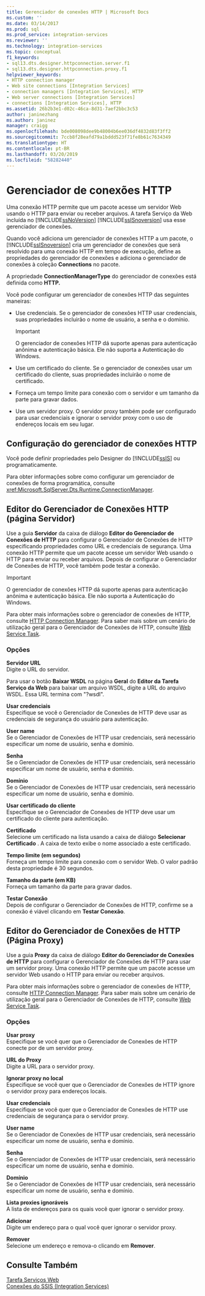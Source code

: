 ```yaml
---
title: Gerenciador de conexões HTTP | Microsoft Docs
ms.custom: ''
ms.date: 03/14/2017
ms.prod: sql
ms.prod_service: integration-services
ms.reviewer: ''
ms.technology: integration-services
ms.topic: conceptual
f1_keywords:
- sql13.dts.designer.httpconnection.server.f1
- sql13.dts.designer.httpconnection.proxy.f1
helpviewer_keywords:
- HTTP connection manager
- Web site connections [Integration Services]
- connection managers [Integration Services], HTTP
- Web server connections [Integration Services]
- connections [Integration Services], HTTP
ms.assetid: 26b2b3e1-d02c-46ca-8d31-7aef2bbc3c53
author: janinezhang
ms.author: janinez
manager: craigg
ms.openlocfilehash: bde008098dee9b48004b6ee036df4832d83f3ff2
ms.sourcegitcommit: 7ccb8f28eafd79a1bddd523f71fe8b61c7634349
ms.translationtype: HT
ms.contentlocale: pt-BR
ms.lasthandoff: 03/20/2019
ms.locfileid: "58282440"
---
```

# <a name="http-connection-manager"></a>Gerenciador de conexões HTTP
  Uma conexão HTTP permite que um pacote acesse um servidor Web usando o HTTP para enviar ou receber arquivos. A tarefa Serviço da Web incluída no [!INCLUDE[ssNoVersion](../../includes/ssnoversion-md.md)] [!INCLUDE[ssISnoversion](../../includes/ssisnoversion-md.md)] usa esse gerenciador de conexões.  
  
 Quando você adiciona um gerenciador de conexões HTTP a um pacote, o [!INCLUDE[ssISnoversion](../../includes/ssisnoversion-md.md)] cria um gerenciador de conexões que será resolvido para uma conexão HTTP em tempo de execução, define as propriedades do gerenciador de conexões e adiciona o gerenciador de conexões à coleção **Connections** no pacote.  
  
 A propriedade **ConnectionManagerType** do gerenciador de conexões está definida como **HTTP.**  
  
 Você pode configurar um gerenciador de conexões HTTP das seguintes maneiras:  
  
-   Use credenciais. Se o gerenciador de conexões HTTP usar credenciais, suas propriedades incluirão o nome de usuário, a senha e o domínio.  
  
    > [!IMPORTANT]  
    >  O gerenciador de conexões HTTP dá suporte apenas para autenticação anônima e autenticação básica. Ele não suporta a Autenticação do Windows.  
  
-   Use um certificado do cliente. Se o gerenciador de conexões usar um certificado do cliente, suas propriedades incluirão o nome de certificado.  
  
-   Forneça um tempo limite para conexão com o servidor e um tamanho da parte para gravar dados.  
  
-   Use um servidor proxy. O servidor proxy também pode ser configurado para usar credenciais e ignorar o servidor proxy com o uso de endereços locais em seu lugar.  
  
## <a name="configuration-of-the-http-connection-manager"></a>Configuração do gerenciador de conexões HTTP  
 Você pode definir propriedades pelo Designer do [!INCLUDE[ssIS](../../includes/ssis-md.md)] ou programaticamente.  
  
 Para obter informações sobre como configurar um gerenciador de conexões de forma programática, consulte <xref:Microsoft.SqlServer.Dts.Runtime.ConnectionManager>.  
  
## <a name="http-connection-manager-editor-server-page"></a>Editor do Gerenciador de Conexões HTTP (página Servidor)
  Use a guia **Servidor** da caixa de diálogo **Editor do Gerenciador de Conexões de HTTP** para configurar o Gerenciador de Conexões de HTTP especificando propriedades como URL e credenciais de segurança. Uma conexão HTTP permite que um pacote acesse um servidor Web usando o HTTP para enviar ou receber arquivos. Depois de configurar o Gerenciador de Conexões de HTTP, você também pode testar a conexão.  
  
> [!IMPORTANT]  
>  O gerenciador de conexões HTTP dá suporte apenas para autenticação anônima e autenticação básica. Ele não suporta a Autenticação do Windows.  
  
 Para obter mais informações sobre o gerenciador de conexões de HTTP, consulte [HTTP Connection Manager](../../integration-services/connection-manager/http-connection-manager.md). Para saber mais sobre um cenário de utilização geral para o Gerenciador de Conexões de HTTP, consulte [Web Service Task](../../integration-services/control-flow/web-service-task.md).  
  
### <a name="options"></a>Opções  
 **Servidor URL**  
 Digite o URL do servidor.  
  
 Para usar o botão **Baixar WSDL** na página **Geral** do **Editor da Tarefa Serviço da Web** para baixar um arquivo WSDL, digite a URL do arquivo WSDL. Essa URL termina com "?wsdl".  
  
 **Usar credenciais**  
 Especifique se você o Gerenciador de Conexões de HTTP deve usar as credenciais de segurança do usuário para autenticação.  
  
 **User name**  
 Se o Gerenciador de Conexões de HTTP usar credenciais, será necessário especificar um nome de usuário, senha e domínio.  
  
 **Senha**  
 Se o Gerenciador de Conexões de HTTP usar credenciais, será necessário especificar um nome de usuário, senha e domínio.  
  
 **Domínio**  
 Se o Gerenciador de Conexões de HTTP usar credenciais, será necessário especificar um nome de usuário, senha e domínio.  
  
 **Usar certificado do cliente**  
 Especifique se o Gerenciador de Conexões de HTTP deve usar um certificado do cliente para autenticação.  
  
 **Certificado**  
 Selecione um certificado na lista usando a caixa de diálogo **Selecionar Certificado** . A caixa de texto exibe o nome associado a este certificado.  
  
 **Tempo limite (em segundos)**  
 Forneça um tempo limite para conexão com o servidor Web. O valor padrão desta propriedade é 30 segundos.  
  
 **Tamanho da parte (em KB)**  
 Forneça um tamanho da parte para gravar dados.  
  
 **Testar Conexão**  
 Depois de configurar o Gerenciador de Conexões de HTTP, confirme se a conexão é viável clicando em **Testar Conexão**.  
  
## <a name="http-connection-manager-editor-proxy-page"></a>Editor do Gerenciador de Conexões de HTTP (Página Proxy)
  Use a guia **Proxy** da caixa de diálogo **Editor do Gerenciador de Conexões de HTTP** para configurar o Gerenciador de Conexões de HTTP para usar um servidor proxy. Uma conexão HTTP permite que um pacote acesse um servidor Web usando o HTTP para enviar ou receber arquivos.  
  
 Para obter mais informações sobre o gerenciador de conexões de HTTP, consulte [HTTP Connection Manager](../../integration-services/connection-manager/http-connection-manager.md). Para saber mais sobre um cenário de utilização geral para o Gerenciador de Conexões de HTTP, consulte [Web Service Task](../../integration-services/control-flow/web-service-task.md).  
  
### <a name="options"></a>Opções  
 **Usar proxy**  
 Especifique se você quer que o Gerenciador de Conexões de HTTP conecte por de um servidor proxy.  
  
 **URL do Proxy**  
 Digite a URL para o servidor proxy.  
  
 **Ignorar proxy no local**  
 Especifique se você quer que o Gerenciador de Conexões de HTTP ignore o servidor proxy para endereços locais.  
  
 **Usar credenciais**  
 Especifique se você quer que o Gerenciador de Conexões de HTTP use credenciais de segurança para o servidor proxy.  
  
 **User name**  
 Se o Gerenciador de Conexões de HTTP usar credenciais, será necessário especificar um nome de usuário, senha e domínio.  
  
 **Senha**  
 Se o Gerenciador de Conexões de HTTP usar credenciais, será necessário especificar um nome de usuário, senha e domínio.  
  
 **Domínio**  
 Se o Gerenciador de Conexões de HTTP usar credenciais, será necessário especificar um nome de usuário, senha e domínio.  
  
 **Lista proxies ignoráveis**  
 A lista de endereços para os quais você quer ignorar o servidor proxy.  
  
 **Adicionar**  
 Digite um endereço para o qual você quer ignorar o servidor proxy.  
  
 **Remover**  
 Selecione um endereço e remova-o clicando em **Remover**.  
  
## <a name="see-also"></a>Consulte Também  
 [Tarefa Serviços Web](../../integration-services/control-flow/web-service-task.md)   
 [Conexões do SSIS &#40;Integration Services&#41;](../../integration-services/connection-manager/integration-services-ssis-connections.md)  
  
  
